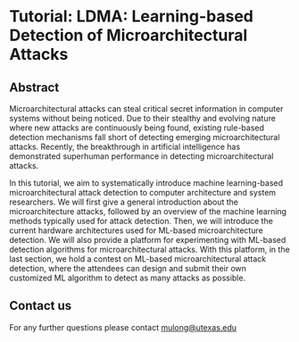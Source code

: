 # Tutorial: LDMA: Learning-based Detection of Microarchitectural Attacks

## Abstract

Microarchitectural attacks can steal critical secret information in computer systems without being noticed. Due to their stealthy and evolving nature where new attacks are continuously being found, existing rule-based detection mechanisms fall short of detecting emerging microarchitectural attacks. Recently, the breakthrough in artificial intelligence has demonstrated superhuman performance in detecting microarchitectural attacks.

In this tutorial, we aim to systematically introduce machine learning-based microarchitectural attack detection to computer architecture and system researchers. We will first give a general introduction about the microarchitecture attacks, followed by an overview of the machine learning methods typically used for attack detection. Then, we will introduce the current hardware architectures used for ML-based microarchitecture detection. We will also provide a platform for experimenting with ML-based detection algorithms for microarchitectural attacks. With this platform, in the last section, we hold a contest on ML-based microarchitectural attack detection, where the attendees can design and submit their own customized ML algorithm to detect as many attacks as possible. 

## Contact us
For any further questions please contact <mulong@utexas.edu>


